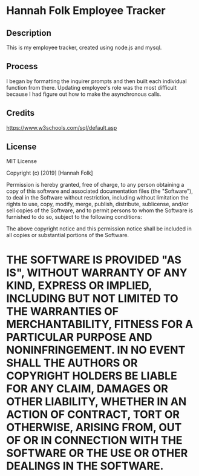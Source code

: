 Hannah Folk Employee Tracker
=======

## Description

This is my employee tracker, created using node.js and mysql.

## Process

I began by formatting the inquirer prompts and then built each individual function from there. Updating employee's role was the most difficult because I had figure out how to make the asynchronous calls.

## Credits

https://www.w3schools.com/sql/default.asp

## License

MIT License

Copyright (c) [2019] [Hannah Folk]

Permission is hereby granted, free of charge, to any person obtaining a copy
of this software and associated documentation files (the "Software"), to deal
in the Software without restriction, including without limitation the rights
to use, copy, modify, merge, publish, distribute, sublicense, and/or sell
copies of the Software, and to permit persons to whom the Software is
furnished to do so, subject to the following conditions:

The above copyright notice and this permission notice shall be included in all
copies or substantial portions of the Software.

THE SOFTWARE IS PROVIDED "AS IS", WITHOUT WARRANTY OF ANY KIND, EXPRESS OR
IMPLIED, INCLUDING BUT NOT LIMITED TO THE WARRANTIES OF MERCHANTABILITY,
FITNESS FOR A PARTICULAR PURPOSE AND NONINFRINGEMENT. IN NO EVENT SHALL THE
AUTHORS OR COPYRIGHT HOLDERS BE LIABLE FOR ANY CLAIM, DAMAGES OR OTHER
LIABILITY, WHETHER IN AN ACTION OF CONTRACT, TORT OR OTHERWISE, ARISING FROM,
OUT OF OR IN CONNECTION WITH THE SOFTWARE OR THE USE OR OTHER DEALINGS IN THE
SOFTWARE.
=======